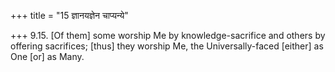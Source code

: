 +++
title = "15 ज्ञानयज्ञेन चाप्यन्ये"

+++
9.15. \[Of them\] some worship Me by knowledge-sacrifice and others by
offering sacrifices; \[thus\] they worship Me, the Universally-faced
\[either\] as One \[or\] as Many.
